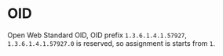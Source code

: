# OID
Open Web Standard OID, OID prefix `1.3.6.1.4.1.57927`, `1.3.6.1.4.1.57927.0` is reserved, so assignment is starts from `1`.
